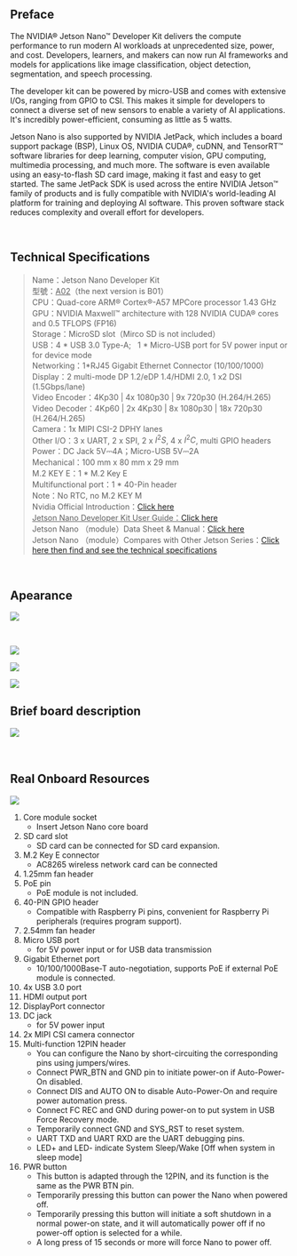 ## Preface
The NVIDIA® Jetson Nano™ Developer Kit delivers the compute performance to run modern AI workloads at unprecedented size, power, and cost. Developers, learners, and makers can now run AI frameworks and models for applications like image classification, object detection, segmentation, and speech processing.

The developer kit can be powered by micro-USB and comes with extensive I/Os, ranging from GPIO to CSI. This makes it simple for developers to connect a diverse set of new sensors to enable a variety of AI applications. It's incredibly power-efficient, consuming as little as 5 watts.

Jetson Nano is also supported by NVIDIA JetPack, which includes a board support package (BSP), Linux OS, NVIDIA CUDA®, cuDNN, and TensorRT™ software libraries for deep learning, computer vision, GPU computing, multimedia processing, and much more. The software is even available using an easy-to-flash SD card image, making it fast and easy to get started. The same JetPack SDK is used across the entire NVIDIA Jetson™ family of products and is fully compatible with NVIDIA's world-leading AI platform for training and deploying AI software. This proven software stack reduces complexity and overall effort for developers.

<br>

## Technical Specifications

> Name：Jetson Nano Developer Kit<br>
> 型號：<u>A02</u>（the next version is B01）<br>
> CPU：Quad-core ARM® Cortex®-A57 MPCore processor 1.43 GHz<br>
> GPU：NVIDIA Maxwell™ architecture with 128 NVIDIA CUDA® cores and 0.5 TFLOPS (FP16)<br>
> Storage：MicroSD slot（Mirco SD is not included）</u><br>
> USB：4 * USB 3.0 Type-A;&nbsp;&nbsp;&nbsp;1 * Micro-USB port for 5V power input or for device mode<br>
> Networking：1*RJ45 Gigabit Ethernet Connector (10/100/1000)<br>
> Display：2 multi-mode DP 1.2/eDP 1.4/HDMI 2.0,  1 x2 DSI (1.5Gbps/lane)<br>
> Video Encoder：4Kp30 | 4x 1080p30 | 9x 720p30 (H.264/H.265)<br>
> Video Decoder：4Kp60 | 2x 4Kp30 | 8x 1080p30 | 18x 720p30 (H.264/H.265)<br>
> Camera：1x MIPI CSI-2 DPHY lanes<br>
> Other I/O：3 x UART, 2 x SPI, 2 x $I^{2}S$, 4 x $I^{2}C$, multi GPIO headers<br>
> Power：DC Jack 5V⎓4A；Micro-USB 5V⎓2A<br>
> Mechanical：100 mm x 80 mm x 29 mm<br>
> M.2 KEY E：1 * M.2 Key E<br>
> Multifunctional port：1 * 40-Pin header<br>
> Note：No RTC, no M.2 KEY M<br>
> Nvidia Official Introduction：[Click here](https://developer.nvidia.com/embedded/jetson-nano-developer-kit)<br>
> <u>Jetson Nano Developer Kit User Guide：[Click here](https://developer.download.nvidia.com/assets/embedded/secure/jetson/Nano/docs/NV_Jetson_Nano_Developer_Kit_User_Guide.pdf?YPzabQ09aElmoX5FDbh3Ph-Tghj5ymsejEV1dzS7kIjix3Oq0HlDkaH0Iv3YGfDeRu1K9LbNJTwfordNKHRVsnZVkHMLteDHd03M6O04jDnCbeTwNAhck-9uuMabrWczWPg_ChoHbxSBrX2osjG3Ls8elcmerColzSM6_HDHYjS8KlcunrVnZVlRHOeE1QX29WM=&t=eyJscyI6ImdzZW8iLCJsc2QiOiJodHRwczovL3d3dy5nb29nbGUuY29tLyJ9)</u><br>
> Jetson Nano （module）Data Sheet & Manual：[Click here](https://developer.download.nvidia.com/assets/embedded/secure/jetson/Nano/docs/JetsonNano_DataSheet_DS09366001v1.1.pdf?GkzU5LqxOS0iRadkMrpA715wy6VZdMlTnZk2bGq4M4NIaNgVFA1ugXZBPyBlp1EVTz4gxkIUlXdhKKe_kz4M8onOq3dcM7QXNQuxhKOy11q6PEYJ7gukuox5zt5lL9NtrzXsKTY2hixSXHM0P7QC1x12ks47HIsH1i7f_pAw3FHXf4i5gH4p3Q0YTFUWJQ==&t=eyJscyI6IndlYnNpdGUiLCJsc2QiOiJkZXZlbG9wZXIubnZpZGlhLmNvbS9lbWJlZGVkL3N1cHBvcnQifQ== "")<br>
> Jetson Nano （module）Compares with Other Jetson Series：[Click here then find and see the technical specifications](https://developer.nvidia.com/embedded/jetson-modules "")
    


<br>

## Apearance
![](./pics/appearance.png)

<br>

![](./pics/appearance2.png)

![](./pics/appearance3.png)

![](./pics/appearance4.png)

## Brief board description
![](./pics/board.png)
<br><br><br>

## Real Onboard Resources
![](./pics/source1.png)
1. Core module socket
    - Insert Jetson Nano core board
2. SD card slot
    - SD card can be connected for SD card expansion.
3. M.2 Key E connector
    - AC8265 wireless network card can be connected
4. 1.25mm fan header
5. PoE pin
    - PoE module is not included.
6. 40-PIN GPIO header
    - Compatible with Raspberry Pi pins, convenient for Raspberry Pi peripherals (requires program support).
7. 2.54mm fan header
8. Micro USB port
    - for 5V power input or for USB data transmission
9. Gigabit Ethernet port
    - 10/100/1000Base-T auto-negotiation, supports PoE if external PoE module is connected.
10. 4x USB 3.0 port
11. HDMI output port
12. DisplayPort connector
13. DC jack
    - for 5V power input
14. 2x MIPI CSI camera connector
15. Multi-function 12PIN header
    - You can configure the Nano by short-circuiting the corresponding pins using jumpers/wires.
    - Connect PWR_BTN and GND pin to initiate power-on if Auto-Power-On disabled.
    - Connect DIS and AUTO ON to disable Auto-Power-On and require power automation press.
    - Connect FC REC and GND during power-on to put system in USB Force Recovery mode.
    - Temporarily connect GND and SYS_RST to reset system.
    - UART TXD and UART RXD are the UART debugging pins.
    - LED+ and LED- indicate System Sleep/Wake [Off when system in sleep mode]
16. PWR button
    - This button is adapted through the 12PIN, and its function is the same as the PWR BTN pin.
    - Temporarily pressing this button can power the Nano when powered off.
    - Temporarily pressing this button will initiate a soft shutdown in a normal power-on state, and it will automatically power off if no power-off option is selected for a while.
    - A long press of 15 seconds or more will force Nano to power off. 

    

     




